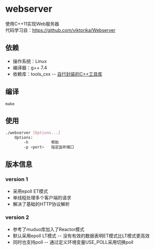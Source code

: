 # webserver
使用C++11实现Web服务器  
代码学习自：https://github.com/viktorika/Webserver

## 依赖
* 操作系统：Linux
* 编译器：g++ 7.4
* 依赖库：tools_cxx -- [自行封装的C++工具库](https://github.com/liuyunian/tools-cxx)

## 编译
```
make
```

## 使用
```sh
./webserver [Options...]
    Options:
        -h          帮助
        -p <port>   指定监听端口
```

## 版本信息
### version 1
* 采用epoll ET模式
* 单线程处理多个客户端的请求
* 解决了基础的HTTP协议解析

### version 2
* 参考了muduo库加入了Reactor模式
* 默认采用epoll LT模式 -- 没有有效的数据表明ET模式比LT模式更高效
* 同时也支持poll -- 通过定义环境变量USE_POLL采用切换poll